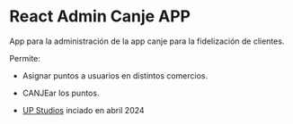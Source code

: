 # React Admin Canje APP

App para la administración de la app canje para la fidelización de clientes.

Permite:

- Asignar puntos a usuarios en distintos comercios.
- CANJEar los puntos.

- [UP Studios](https://uphn.net) inciado en abril 2024
